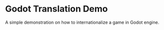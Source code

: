 # Godot Translation Demo

A simple demonstration on how to internationalize a game in Godot engine.
